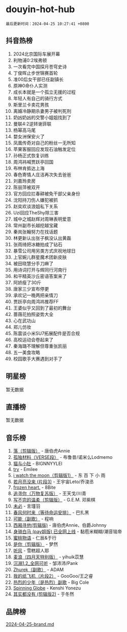 # douyin-hot-hub

`最后更新时间：2024-04-25 10:27:41 +0800`

## 抖音热榜

1. 2024北京国际车展开幕
1. 利物浦0:2埃弗顿
1. 一次看完中国探月苍穹史诗
1. 丁俊晖止步世锦赛首轮
1. 准00后女干部已任副镇长
1. 原神0命仆人实测
1. 成长本就是一个孤立无援的过程
1. 年轻人有自己的骑行方式
1. 斯里兰卡卖花男孩
1. 离婚冷静期杀妻男子被判死刑
1. 奶凶奶凶的交警小姐姐找到了
1. 曼联4:2逆转谢菲联
1. 杨幂高马尾
1. 婺女洲保安火了
1. 凤凰传奇对自己的粉丝一无所知
1. 苹果客服回应发现石油触发定位
1. 孙杨正式恢复训练
1. 周鸿祎喊贾跃亭回国
1. 布林肯抵达上海
1. 春色寄情人庄洁再次失去爸爸
1. 刘嘉玲卖房
1. 陈丽萍被双开
1. 官方回应拦春耕被免干部父亲身份
1. 沈阳持刀伤人嫌犯被抓
1. 赵奕欢谈浪姐私下关系
1. Uzi回应TheShy除三害
1. 城中之城赵辉对周琳表明爱意
1. 常州副市长越挖越宝藏
1. 秦岚张翰努力在找话题
1. 林更新认出张子枫没认出黄磊
1. 张雨绮把冰糖拍成了钻石
1. 暴雪公司用另类方式庆祝地球日
1. 上官婉儿群星魔术团新皮肤
1. 被田晓慧分手刀麻了
1. 用诗词打开与辉同行河南行
1. 和平精英沙丘密语答案来了
1. 阿娇瘦了30斤
1. 唐家三少宣布停更
1. 承欢记一晚两把亲情刀
1. 贾跃亭向周鸿祎推荐FF
1. 王婆似乎又回到了最初的舞台
1. 蔷薇花拍照姿势大全
1. 心在武功山
1. 郑儿仿妆
1. 陈震谈小米SU7拓展配件是否合规
1. 高校运动会卷起来了
1. 秦海璐不理解但尊重张凯丽
1. 五一美食攻略
1. 校园歌手大赛遇到对手了

## 明星榜

暂无数据

## 直播榜

暂无数据

## 音乐榜

1. [落（剪辑版）](https://sf27-cdn-tos.douyinstatic.com/obj/tos-cn-ve-2774/o0h6HvN1BBbli9LtU3i5fQIleBQMF5Cg4TZmmC) - 唐伯虎Annie
1. [孤独材料（VERSE段）](https://sf5-hl-cdn-tos.douyinstatic.com/obj/tos-cn-ve-2774/ocX7glDNHYlwFeYrGQfBZoThtvPWy8tCCEBGKQ) - 布鲁昔/诺米么Lodmemo
1. [猫与小肚](https://sf5-hl-cdn-tos.douyinstatic.com/obj/tos-cn-ve-2774/osZeoClMECgK8DYl6VebABgbchEtPYQjZEnRtd) - BIGNNYYLEI
1. [try](https://sf5-hl-cdn-tos.douyinstatic.com/obj/tos-cn-ve-2774/oMCYLreazYIFEgVb1vQdrJnJTbe8DDfiCA6gKw) - Emilee
1. [i watch the moon（剪辑版1）](https://sf5-hl-cdn-tos.douyinstatic.com/obj/tos-cn-ve-2774/o0I9mSChzHZANMJIEBfkCQzzg6N5WAcVtqft9P) - 东 百 下 小 雨
1. [若月亮没来 (片段3)](https://sf5-hl-cdn-tos.douyinstatic.com/obj/tos-cn-ve-2774/okfyEUsGW1B1ovJi5JiN9IjvAT2lMwA054GoEB) - 王宇宙Leto/乔浚丞
1. [frozen heart.](https://sf3-cdn-tos.douyinstatic.com/obj/tos-cn-ve-2774/oIIWJfyjIACZA9zQMtnJ6hQQhFC4vhCupoRBsO) - 8Bite
1. [追寻你（万物复苏版）](https://sf5-hl-cdn-tos.douyinstatic.com/obj/tos-cn-ve-2774/oYeAZJsbjIDit9APmBg8u6uDUQnHmoCf3gbo74) - 王天戈/川青
1. [写不完的温柔（剪辑版）](https://sf3-cdn-tos.douyinstatic.com/obj/tos-cn-ve-2774/oYBzzZQJ233GfwkemJJffAIWgeIYrjZfWhHTcG) - G.E.M. 邓紫棋
1. [未必](https://sf3-cdn-tos.douyinstatic.com/obj/tos-cn-ve-2774/ogntQMFnKQDZUgTCYuJgfLEtleYZZFxBQqhhFB) - 言瑾羽
1. [春风何时来（等待命运安排）](https://sf3-cdn-tos.douyinstatic.com/obj/tos-cn-ve-2774/oICBNbD3gelMfB4WgiD1KI2jQtXZE2FgHLwtsl) - 巴扎黑
1. [可能（副歌）](https://sf5-hl-cdn-tos.douyinstatic.com/obj/tos-cn-ve-2774/cde1731888894259b333569393c2fb51) - 程响
1. [西厢寻他(剪辑版)](https://sf5-hl-cdn-tos.douyinstatic.com/obj/tos-cn-ve-2774/oUsAVfAQKlRNxEv5qxvIB8o5qmIWUcXbzJKJhw) - 唐伯虎Annie、伯爵Johnny
1. [身骑白马 (pay姐版) 已全网上线](https://sf3-cdn-tos.douyinstatic.com/obj/tos-cn-ve-2774/oQLO5ZgLsFkaDhdIIveF2zUCgfweY0gWaH4AQG) - 黏苞米糊糊/潮音铭帝
1. [蜜桃物语](https://sf5-hl-cdn-tos.douyinstatic.com/obj/tos-cn-ve-2774/oIhOSCZtIACtYU4XQkngiW9kCBfVD1Fz9IYeqL) - 仁辰&于行
1. [是你（剪辑版）](https://sf5-hl-cdn-tos.douyinstatic.com/obj/tos-cn-ve-2774/46019dae783c4c969944217fe1cfafc4) - 梦然
1. [听风](https://sf5-hl-cdn-tos.douyinstatic.com/obj/tos-cn-ve-2774/oAPa3yDDDIZygYzQdBemCAIngcCeEARgbQDtJC) - 雪糕超人耶
1. [麦浪（四月天特别版）](https://sf3-cdn-tos.douyinstatic.com/obj/tos-cn-ve-2774/26f5501a6547411fa3fbedc592fed0ad) - yihuik苡慧
1. [沉溺1.2_全网可听](https://sf5-hl-cdn-tos.douyinstatic.com/obj/tos-cn-ve-2774/ok2QoiBqsWAX9McZmWiI9gAB0EzwD4Xj6yfmtH) - 邹沛沛/Pank
1. [Zhurek（副歌）](https://sf5-hl-cdn-tos.douyinstatic.com/obj/tos-cn-ve-2774/ooQm8FBZQDlf0btEYgVpCcSCQfrdJGBEKZYBGS) - ADAM
1. [我的纸飞机（片段2）](https://sf3-cdn-tos.douyinstatic.com/obj/tos-cn-ve-2774/oM2ZrKcg2CD5AeRB2gkeXOFB1IxAGJdZPazYHf) - GooGoo/王之睿
1. [热烈的少年（是热烈）副歌](https://sf5-hl-cdn-tos.douyinstatic.com/obj/tos-cn-ve-2774/owVNI0CLDAUMtSz6TEYvfFBFL4UDFFhLfgK8fa) - Big Cole
1. [Spinning Globe](https://sf5-hl-cdn-tos.douyinstatic.com/obj/tos-cn-ve-2774/oAYhDobngQZXzvJaWpxueRR0jC4FZDexedXDYA) - Kenshi Yonezu
1. [其实都没有 (剪辑版2)](https://sf5-hl-cdn-tos.douyinstatic.com/obj/tos-cn-ve-2774/oEBNQenHZtBhxYjGgUDQk0BCHTigQafgFlbQ7k) - 于冬然

## 品牌榜

[2024-04-25-brand.md](2024-04-25-brand.md)
